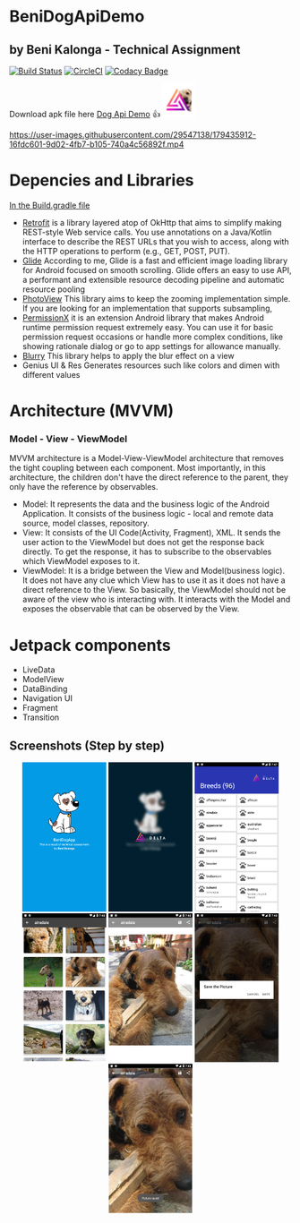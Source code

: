 # BeniDogApiDemo
## by Beni Kalonga - Technical Assignment

[![Build Status](https://travis-ci.org/ElliottLandsborough/dog-ceo-api.svg?branch=master)](apk/BeniDogApi.apk)
[![CircleCI](https://circleci.com/gh/ElliottLandsborough/dog-ceo-api.svg?style=svg)](apk/BeniDogApi.apk)
[![Codacy Badge](https://api.codacy.com/project/badge/Grade/28e7bd35f2fe4d42a19aec5f705c5024)](app/src/main)


Download apk file here [Dog Api Demo](apk/BeniDogApi.apk) 👍
[<img src="files/ic_launcher.png" width="60">](apk/BeniDogApi.apk)

https://user-images.githubusercontent.com/29547138/179435912-16fdc601-9d02-4fb7-b105-740a4c56892f.mp4

# Depencies and Libraries
[In the Build.gradle file](app/build.gradle)

- [Retrofit](https://square.github.io/retrofit/) is a library layered atop of OkHttp that aims to simplify making REST-style Web service calls. You use annotations on a Java/Kotlin interface to describe the REST URLs that you wish to access, along with the HTTP operations to perform (e.g., GET, POST, PUT).
- [Glide](https://bumptech.github.io/glide/) According to me, Glide is a fast and efficient image loading library for Android focused on smooth scrolling. Glide offers an easy to use API, a performant and extensible resource decoding pipeline and automatic resource pooling
- [PhotoView](https://github.com/Baseflow/PhotoView) This library aims to keep the zooming implementation simple. If you are looking for an implementation that supports subsampling, 
- [PermissionX](https://github.com/guolindev/PermissionX) it is an extension Android library that makes Android runtime permission request extremely easy. You can use it for basic permission request occasions or handle more complex conditions, like showing rationale dialog or go to app settings for allowance manually.
- [Blurry](https://github.com/wasabeef/Blurry) This library helps to apply the blur effect on a view
- Genius UI & Res Generates resources such like colors and dimen with different values

# Architecture (MVVM)
### Model - View - ViewModel
MVVM architecture is a Model-View-ViewModel architecture that removes the tight coupling between each component. Most importantly, in this architecture, the children don't have the direct reference to the parent, they only have the reference by observables.
- Model: It represents the data and the business logic of the Android Application. It consists of the business logic - local and remote data source, model classes, repository.
- View: It consists of the UI Code(Activity, Fragment), XML. It sends the user action to the ViewModel but does not get the response back directly. To get the response, it has to subscribe to the observables which ViewModel exposes to it.
- ViewModel: It is a bridge between the View and Model(business logic). It does not have any clue which View has to use it as it does not have a direct reference to the View. So basically, the ViewModel should not be aware of the view who is interacting with. It interacts with the Model and exposes the observable that can be observed by the View.

# Jetpack components
- LiveData
- ModelView
- DataBinding
- Navigation UI
- Fragment
- Transition

## Screenshots (Step by step)
 <p align="center">
  <img src="files/1.png" width="150" title="Picture 1">
  <img src="files/2.png" width="150" alt="accessibility text">
  <img src="files/3.png" width="150" alt="accessibility text">
  <img src="files/4.png" width="150" alt="accessibility text">
  <img src="files/5.png" width="150" alt="accessibility text">
  <img src="files/6.png" width="150" alt="accessibility text">
  <img src="files/7.png" width="150" alt="accessibility text">
 </p>
